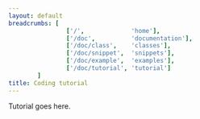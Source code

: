 ```yaml
---
layout: default
breadcrumbs: [
                ['/',             'home'],
                ['/doc',          'documentation'],
                ['/doc/class',    'classes'],
                ['/doc/snippet',  'snippets'],
                ['/doc/example',  'examples'],
                ['/doc/tutorial', 'tutorial']
        ]
title: Coding tutorial
---
```


Tutorial goes here.


